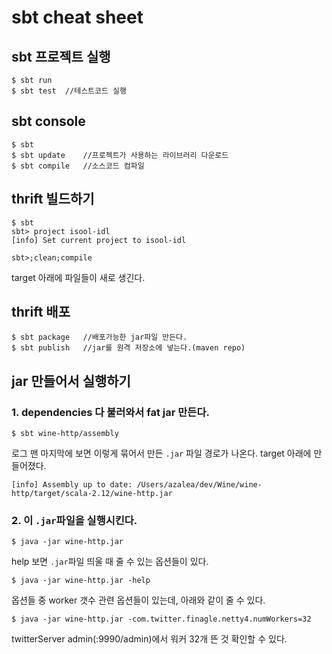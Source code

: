 # sbt cheat sheet

## sbt 프로젝트 실행

```
$ sbt run
$ sbt test 	//테스트코드 실행
```

## sbt console

```
$ sbt
$ sbt update 	//프로젝트가 사용하는 라이브러리 다운로드
$ sbt compile	//소스코드 컴파일
```

## thrift 빌드하기

```
$ sbt
sbt> project isool-idl
[info] Set current project to isool-idl 

sbt>;clean;compile
```
target 아래에 파일들이 새로 생긴다.

## thrift 배포

```
$ sbt package	//배포가능한 jar파일 만든다.
$ sbt publish	//jar를 원격 저장소에 넣는다.(maven repo)
```
## jar 만들어서 실행하기

### 1. dependencies 다 불러와서 fat jar 만든다.

```
$ sbt wine-http/assembly
```

로그 맨 마지막에 보면 이렇게 묶어서 만든 `.jar` 파일 경로가 나온다. target 아래에 만들어졌다.

```
[info] Assembly up to date: /Users/azalea/dev/Wine/wine-http/target/scala-2.12/wine-http.jar
```

### 2. 이 `.jar`파일을 실행시킨다.

```
$ java -jar wine-http.jar
```

help 보면 `.jar`파일 띄울 때 줄 수 있는 옵션들이 있다.

```
$ java -jar wine-http.jar -help
```
옵션들 중 worker 갯수 관련 옵션들이 있는데, 아래와 같이 줄 수 있다.

```
$ java -jar wine-http.jar -com.twitter.finagle.netty4.numWorkers=32
```
twitterServer admin(:9990/admin)에서 워커 32개 뜬 것 확인할  수 있다.

